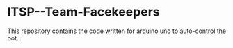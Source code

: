 # ITSP--Team-Facekeepers
This repository contains the code written for arduino uno to auto-control the bot. 
